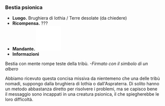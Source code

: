 ### **Bestia psionica**
* **Luogo.**  Brughiera di Iothia / Terre desolate (da chiedere)  
* **Ricompensa.** ???  
* **Mandante.** <img src="../../../assets/img/tree.webp" style="width: 80px"/>  
* **Informazioni**
<div class="quest-paper">
    <p>Bestia con mente rompe teste della tribù. <em>-Firmato con il simbolo di un albero</em></p>
</div>
<div class="dialogue">
    <div class="icon kynthea"></div>
    <p>Abbiamo ricevuto questa concisa missiva da nientemeno che una delle tribù nomadi, suppongo dalla brughiera di Iothia o dall'Aspraterra. Di solito hanno un metodo abbastanza diretto per risolvere i problemi, ma se capisco bene il messaggio sono incappati in una creatura psionica, il che spiegherebbe le loro difficoltà.</p>
</div>

